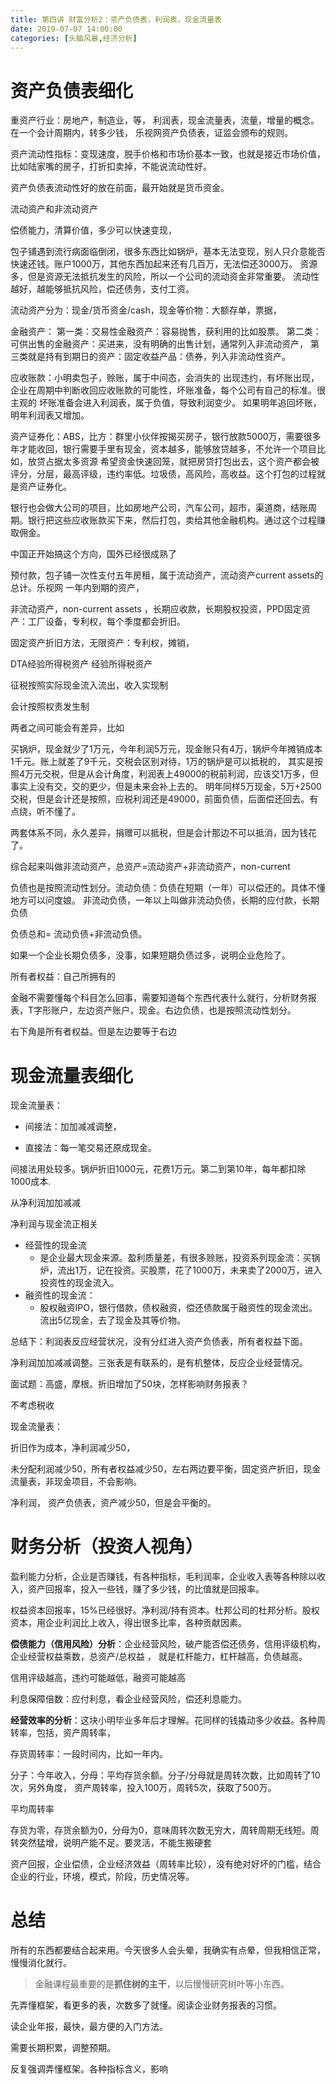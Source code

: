 ```yaml
---
title: 第四讲 财富分析2：资产负债表，利润表，现金流量表
date: 2019-07-07 14:00:00
categories: [头脑风暴,经济分析]
---
```




# 资产负债表细化 

重资产行业：房地产，制造业，等，
利润表，现金流量表，流量，增量的概念。在一个会计周期内，转多少钱，
乐视网资产负债表，证监会颁布的规则。

资产流动性指标：变现速度，脱手价格和市场价基本一致，也就是接近市场价值，
比如陆家嘴的房子，打折扣卖掉，不能说流动性好。

资产负债表流动性好的放在前面，最开始就是货币资金。

流动资产和非流动资产

偿债能力，清算价值，多少可以快速变现，

包子铺遇到流行病面临倒闭，很多东西比如锅炉，基本无法变现，别人只介意能否快速还钱。账户1000万，其他东西加起来还有几百万，无法偿还3000万。
资源多，但是资源无法抵抗发生的风险，所以一个公司的流动资金非常重要。
流动性越好，越能够抵抗风险，偿还债务，支付工资。

流动资产分为：现金/货币资金/cash，现金等价物：大额存单，票据，

金融资产：
第一类：交易性金融资产：容易抛售，获利用的比如股票。
第二类：可供出售的金融资产：买进来，没有明确的出售计划，通常列入非流动资产，
第三类就是持有到期日的资产：固定收益产品：债券，列入非流动性资产。

 

应收账款：小明卖包子，赊账，属于中间态，会消失的
出现违约，有坏账出现，企业在周期中判断收回应收账款的可能性，坏账准备，每个公司有自己的标准。很主观的
坏账准备会进入利润表，属于负值，导致利润变少。
如果明年追回坏账，明年利润表又增加。

 

资产证券化：ABS，比方：群里小伙伴按揭买房子，银行放款5000万，需要很多年才能收回，银行需要手里有现金，资本越多，能够放贷越多，不允许一个项目比如，放贷占据太多资源
希望资金快速回笼，就把房贷打包出去，这个资产都会被评分，分层，最高评级，违约率低。垃圾债，高风险，高收益。这个打包的过程就是资产证券化。

银行也会做大公司的项目，比如房地产公司，汽车公司，超市，渠道商，结账周期。银行把这些应收账款买下来，然后打包，卖给其他金融机构。通过这个过程赚取佣金。

中国正开始搞这个方向，国外已经很成熟了

预付款，包子铺一次性支付五年房租，属于流动资产，流动资产current assets的总计。乐视网
一年内到期的资产，

非流动资产，non-current assets ，长期应收款，长期股权投资，PPD固定资产：工厂设备，专利权，每个季度都会折旧。

固定资产折旧方法，无限资产：专利权，摊销，

DTA经验所得税资产
经验所得税资产

 

征税按照实际现金流入流出，收入实现制

会计按照权责发生制

两者之间可能会有差异，比如

买锅炉，现金就少了1万元，今年利润5万元，现金账只有4万，锅炉今年摊销成本1千元。账上就差了9千元，交税会区别对待，1万的锅炉是可以抵税的，
其实是按照4万元交税，但是从会计角度，利润表上49000的税前利润，应该交1万多，但事实上没有交，交的更少，但是未来会补上去的。
明年同样5万现金，5万+2500交税，但是会计还是按照，应税利润还是49000，前面负债，后面偿还回去。有点绕，听不懂了。

两套体系不同，永久差异，捐赠可以抵税，但是会计那边不可以抵消，因为钱花了。

综合起来叫做非流动资产，总资产=流动资产+非流动资产，non-current



负债也是按照流动性划分。流动负债：负债在短期（一年）可以偿还的。具体不懂地方可以问度娘。
非流动负债，一年以上叫做非流动负债，长期的应付款，长期负债

负债总和= 流动负债+非流动负债。

如果一个企业长期负债多，没事，如果短期负债过多，说明企业危险了。

 

所有者权益：自己所拥有的

金融不需要懂每个科目怎么回事，需要知道每个东西代表什么就行，分析财务报表，T字形账户，左边资产账户，现金。右边负债，也是按照流动性划分。

右下角是所有者权益。但是左边要等于右边

 # 现金流量表细化

现金流量表：

- 间接法：加加减减调整，

- 直接法：每一笔交易还原成现金。

间接法用处较多。锅炉折旧1000元，花费1万元。第二到第10年，每年都扣除1000成本.

从净利润加加减减

净利润与现金流正相关

- 经营性的现金流
  - 是企业最大现金来源。盈利质量差，有很多赊账，投资系列现金流：买锅炉，流出1万，记在投资。买股票，花了1000万，未来卖了2000万，进入投资性的现金流入。
- 融资性的现金流：
  - 股权融资IPO，银行借款，债权融资，偿还债款属于融资性的现金流出。流出5亿现金，去了现金及其等价物。

总结下：利润表反应经营状况，没有分红进入资产负债表，所有者权益下面。

净利润加加减减调整。三张表是有联系的，是有机整体，反应企业经营情况。



面试题：高盛，摩根。折旧增加了50块，怎样影响财务报表？

不考虑税收

现金流量表：

折旧作为成本，净利润减少50，

未分配利润减少50，所有者权益减少50，左右两边要平衡，固定资产折旧，现金流量表，非现金项目，不会影响。

净利润， 资产负债表，资产减少50，但是会平衡的。

 # 财务分析（投资人视角）

盈利能力分析，企业是否赚钱，有各种指标，毛利润率，企业收入表等各种除以收入，资产回报率，投入一些钱，赚了多少钱，的比值就是回报率。

权益资本回报率，15%已经很好。净利润/持有资本。杜邦公司的杜邦分析。股权资本，用企业利润比上收入，得出很多比率，各种贡献因素。

**偿债能力（信用风险）分析**：企业经营风险，破产能否偿还债务，信用评级机构，企业经营权益乘数，总资产/总权益 ， 就是杠杆能力，杠杆越高，负债越高。

信用评级越高，违约可能越低，融资可能越高

利息保障倍数：应付利息，看企业经营风险，偿还利息能力。

**经营效率的分析**：这块小明毕业多年后才理解。花同样的钱撬动多少收益。各种周转率，包括，资产周转率，

存货周转率：一段时间内，比如一年内。

分子：今年收入，分母：平均存货余额。分子/分母就是周转次数，比如周转了10次，另外角度，
资产周转率，投入100万，周转5次，获取了500万。

平均周转率

存货为零，存货余额为0，分母为0，意味周转次数无穷大，周转周期无线短。周转突然猛增，说明产能不足。要灵活，不能生搬硬套 

资产回报，企业偿债，企业经济效益（周转率比较），没有绝对好坏的门槛，结合企业的行业，环境，模式，阶段，历史情况等。

 # 总结

所有的东西都要结合起来用。今天很多人会头晕，我确实有点晕，但我相信正常，慢慢消化就行。

> 金融课程最重要的是**抓住树的主干**，以后慢慢研究树叶等小东西。

先弄懂框架，看更多的表，次数多了就懂。阅读企业财务报表的习惯。

读企业年报，最快，最方便的入门方法。

需要长期积累，调整预期。

反复强调弄懂框架。各种指标含义，影响